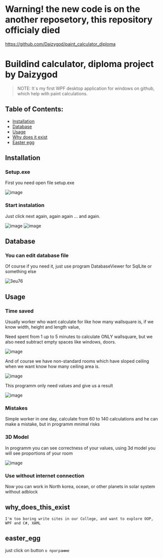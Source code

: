 # Warning! the new code is on the another reposetory, this repository officialy died

https://github.com/Daizygod/paint_calculator_diploma





# Buildind calculator, diploma project by Daizygod 

> NOTE: It`s my first WPF desktop application for windows on github, which help with paint calculations.

## Table of Contents:

-  [Installation](#installation)
-  [Database](#database)
-  [Usage](#usage)
-  [Why does it exist](#why_does_this_exist)
-  [Easter egg](#easter_egg)

## Installation
### Setup.exe
First you need open file setup.exe

![image](https://user-images.githubusercontent.com/46899953/130335121-b7e7d13b-42f0-4fa2-8cec-e317ecfe39ca.png)
### Start instalation
Just click next again, again again ... and again.

![image](https://user-images.githubusercontent.com/46899953/130335137-f7d02457-e715-4d89-aa0d-5160def2e3da.png)
![image](https://user-images.githubusercontent.com/46899953/130335139-5e640bbc-0673-48c3-9fc0-7788ec0873ca.png)

## Database
### You can edit database file
Of course if you need it, just use program DatabaseViewer for SqlLite or something else

![3eu76](https://user-images.githubusercontent.com/46899953/130335158-003b435f-c276-4e06-b17c-48cd67f986f4.png)

## Usage
### Time saved
Usually worker who want calculate for like how many wallsquare is, if we know width, height and length value,

Need spent from 1 up to 5 minutes to calculate ONLY wallsquare, but we also need subtract empty spaces like windows, doors.

![image](https://user-images.githubusercontent.com/46899953/130335287-208deec4-6d3a-4e64-a3ec-239c8762c70c.png)

And of course we have non-standard rooms which have sloped ceiling when we want know how many ceiling area is.

![image](https://user-images.githubusercontent.com/46899953/130335490-c74cb825-6cac-45e3-b90f-b30c6a95c331.png)

This programm only need values and give us a result

![image](https://user-images.githubusercontent.com/46899953/130335843-6fec0c53-7c65-4f4c-bb6c-2d0550e01648.png)


### Mistakes

Simple worker in one day, calculate from 60 to 140 calculations and he can make a mistake, but in programm mnimal risks

### 3D Model

In programm you can see correctness of your values, using 3d model you will see proportions of your room

![image](https://user-images.githubusercontent.com/46899953/130335648-7027a13c-9fe4-4f17-a563-058769df65d0.png)

### Use without internet connection

Now you can work in North korea, ocean, or other planets in solar system without adblock

## why_does_this_exist

`I'm too boring write sites in our College, and want to explore OOP, WPF and C#, XAML`

## easter_egg
just click on button `о программе`

